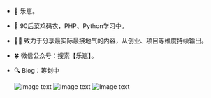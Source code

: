 - 🌈 乐崽。
- 🍗 90后菜鸡码农，PHP、Python学习中。
- 💪🏻 致力于分享最实际最接地气的内容，从创业、项目等维度持续输出。
- 🍀 微信公众号：搜索【乐崽】。
- 🔍 Blog：筹划中

  ![Image text](https://xyp-image.yoogaga.com/400%2A400.png) ![Image text](https://xyp-image.yoogaga.com/%E7%81%AB%E6%9F%B4%E4%BA%BA-200.gif) ![Image text](https://xyp-image.yoogaga.com/%E7%81%AB%E6%9F%B4%E4%BA%BA-200.gif)
